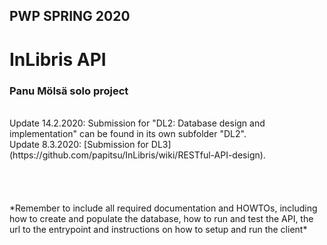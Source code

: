 ## PWP SPRING 2020
# InLibris API

### Panu Mölsä solo project
<br/>
Update 14.2.2020: Submission for "DL2: Database design and implementation" can be found in its own subfolder "DL2".
<br/>
Update 8.3.2020: [Submission for DL3](https://github.com/papitsu/InLibris/wiki/RESTful-API-design).
<br/><br/><br/><br/><br/>
*Remember to include all required documentation and HOWTOs, including how to create and populate the database, how to run and test the API, the url to the entrypoint and instructions on how to setup and run the client*


